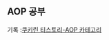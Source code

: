 AOP 공부
-------
기록 :[쿠키린 티스토리-AOP 카테고리](https://hyeonddobbi.tistory.com/category/%E2%97%86SPRING%20BOOT/AOP)
